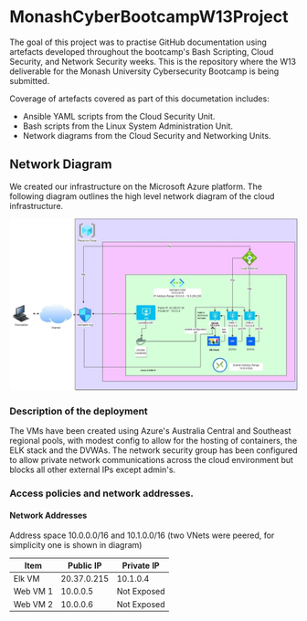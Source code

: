 # MonashCyberBootcampW13Project
The goal of this project was to practise GitHub documentation using artefacts developed throughout the bootcamp's Bash Scripting, Cloud Security, and Network Security weeks. This is the repository where the W13 deliverable for the Monash University Cybersecurity Bootcamp is being submitted.

Coverage of artefacts covered as part of this documetation includes:
* Ansible YAML scripts from the Cloud Security Unit.
* Bash scripts from the Linux System Administration Unit.
* Network diagrams from the Cloud Security and Networking Units.

## Network Diagram
We created our infrastructure on the Microsoft Azure platform. The following diagram outlines the high level network diagram of the cloud infrastructure.

![Architecture of the Azure Setup](/Diagrams/Diagram.jpg?raw=true "The Set Up")

### Description of the deployment

The VMs have been created using Azure's Australia Central and Southeast regional pools, with modest config to allow for the hosting of containers, the ELK stack and the DVWAs. 
The network security group has been configured to allow private network communications across the cloud environment but blocks all other external IPs except admin's.

### Access policies and network addresses.

#### Network Addresses

Address space 10.0.0.0/16 and 10.1.0.0/16 (two VNets were peered, for simplicity one is shown in diagram)


| Item          | Public IP     | Private IP    |
| ------------- | ------------- | ------------- |
| Elk VM        | 20.37.0.215   | 10.1.0.4      |
| Web VM 1      | 10.0.0.5      | Not Exposed   |
| Web VM 2      | 10.0.0.6      | Not Exposed   |



